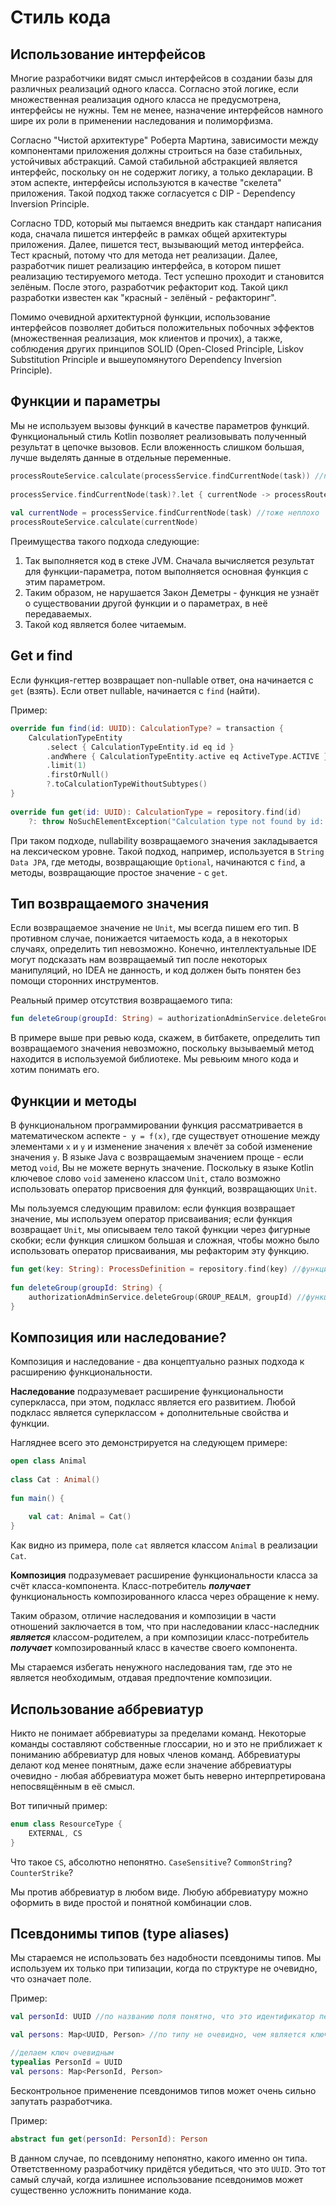 # Стиль кода

## Использование интерфейсов

Многие разработчики видят смысл интерфейсов в создании базы для различных реализаций одного класса. 
Согласно этой логике, если множественная реализация одного класса не предусмотрена, интерфейсы не нужны. 
Тем не менее, назначение интерфейсов намного шире их роли в применении наследования и полиморфизма.

Согласно "Чистой архитектуре" Роберта Мартина, зависимости между компонентами приложения должны строиться на базе стабильных, устойчивых абстракций. 
Самой стабильной абстракцией является интерфейс, поскольку он не содержит логику, а только декларации. 
В этом аспекте, интерфейсы используются в качестве "скелета" приложения. Такой подход также согласуется с DIP - Dependency Inversion Principle.

Согласно TDD, который мы пытаемся внедрить как стандарт написания кода, сначала пишется интерфейс в рамках общей архитектуры приложения. 
Далее, пишется тест, вызывающий метод интерфейса. 
Тест красный, потому что для метода нет реализации. 
Далее, разработчик пишет реализацию интерфейса, в котором пишет реализацию тестируемого метода. 
Тест успешно проходит и становится зелёным. 
После этого, разработчик рефакторит код. 
Такой цикл разработки известен как "красный - зелёный - рефакторинг".

Помимо очевидной архитектурной функции, использование интерфейсов позволяет добиться положительных побочных эффектов (множественная реализация, мок клиентов и прочих), а также, соблюдения других принципов SOLID (Open-Closed Principle, Liskov Substitution Principle и вышеупомянутого Dependency Inversion Principle).

## Функции и параметры

Мы не используем вызовы функций в качестве параметров функций. 
Функциональный стиль Kotlin позволяет реализовывать полученный результат в цепочке вызовов. 
Если вложенность слишком большая, лучше выделять данные в отдельные переменные.

```kotlin
processRouteService.calculate(processService.findCurrentNode(task)) //плохо
 
processService.findCurrentNode(task)?.let { currentNode -> processRouteService.calculate(currentNode) } //хорошо
 
val currentNode = processService.findCurrentNode(task) //тоже неплохо
processRouteService.calculate(currentNode)
```

Преимущества такого подхода следующие:

1. Так выполняется код в стеке JVM. Сначала вычисляется результат для функции-параметра, потом выполняется основная функция с этим параметром.
2. Таким образом, не нарушается Закон Деметры - функция не узнаёт о существовании другой функции и о параметрах, в неё передаваемых.
3. Такой код является более читаемым.

## Get и find

Если функция-геттер возвращает non-nullable ответ, она начинается с `get` (взять). 
Если ответ nullable, начинается с `find` (найти).

Пример:

```kotlin
override fun find(id: UUID): CalculationType? = transaction {
    CalculationTypeEntity
        .select { CalculationTypeEntity.id eq id }
        .andWhere { CalculationTypeEntity.active eq ActiveType.ACTIVE }
        .limit(1)
        .firstOrNull()
        ?.toCalculationTypeWithoutSubtypes()
}
 
override fun get(id: UUID): CalculationType = repository.find(id)
    ?: throw NoSuchElementException("Calculation type not found by id: $id")
```

При таком подходе, nullability возвращаемого значения закладывается на лексическом уровне. 
Такой подход, например, используется в `String Data JPA`, где методы, возвращающие `Optional`, начинаются с `find`, а методы, возвращающие простое значение - с `get`.

## Тип возвращаемого значения

Если возвращаемое значение не `Unit`, мы всегда пишем его тип. 
В противном случае, понижается читаемость кода, а в некоторых случаях, определить тип невозможно. 
Конечно, интеллектуальные IDE могут подсказать нам возвращаемый тип после некоторых манипуляций, но IDEA не данность, и код должен быть понятен без помощи сторонних инструментов.

Реальный пример отсутствия возвращаемого типа:

```kotlin
fun deleteGroup(groupId: String) = authorizationAdminService.deleteGroup(GROUP_REALM, groupId)
```

В примере выше при ревью кода, скажем, в битбакете, определить тип возвращаемого значения невозможно, поскольку вызываемый метод находится в используемой библиотеке. 
Мы ревьюим много кода и хотим понимать его.

## Функции и методы

В функциональном программировании функция рассматривается в математическом аспекте -` y = f(x)`, где существует отношение между элементами `x` и `y` и изменение значения `x` влечёт за собой изменение значения `y`. 
В языке Java с возвращаемым значением проще - если метод `void`, Вы не можете вернуть значение. 
Поскольку в языке Kotlin ключевое слово `void` заменено классом `Unit`, стало возможно использовать оператор присвоения для функций, возвращающих `Unit`.

Мы пользуемся следующим правилом: если функция возвращает значение, мы используем оператор присваивания; если функция возвращает `Unit`, мы описываем тело такой функции через фигурные скобки; если функция слишком большая и сложная, чтобы можно было использовать оператор присваивания, мы рефакторим эту функцию.

```kotlin
fun get(key: String): ProcessDefinition = repository.find(key) //функция с возвращаемым значением
 
fun deleteGroup(groupId: String) {
    authorizationAdminService.deleteGroup(GROUP_REALM, groupId) //функция без возвращаемого значения
}
```

## Композиция или наследование?

Композиция и наследование - два концептуально разных подхода к расширению функциональности.

**Наследование** подразумевает расширение функциональности суперкласса, при этом, подкласс является его развитием. 
Любой подкласс является суперклассом + дополнительные свойства и функции.

Нагляднее всего это демонстрируется на следующем примере:

```kotlin
open class Animal
 
class Cat : Animal()
 
fun main() {
     
    val cat: Animal = Cat()
}
```

Как видно из примера, поле `cat` является классом `Animal` в реализации `Cat`.

**Композиция** подразумевает расширение функциональности класса за счёт класса-компонента. 
Класс-потребитель **_получает_** функциональность композированного класса через обращение к нему.

Таким образом, отличие наследования и композиции в части отношений заключается в том, что при наследовании класс-наследник **_является_** классом-родителем, а при композиции класс-потребитель **_получает_** композированный класс в качестве своего компонента.

Мы стараемся избегать ненужного наследования там, где это не является необходимым, отдавая предпочтение композиции.

## Использование аббревиатур

Никто не понимает аббревиатуры за пределами команд. 
Некоторые команды составляют собственные глоссарии, но и это не приближает к пониманию аббревиатур для новых членов команд. 
Аббревиатуры делают код менее понятным, даже если значение аббревиатуры очевидно - любая аббревиатура может быть неверно интерпретирована непосвящённым в её смысл.

Вот типичный пример:

```kotlin
enum class ResourceType {
    EXTERNAL, CS
}
```

Что такое `CS`, абсолютно непонятно. `CaseSensitive`? `CommonString`? `CounterStrike`?

Мы против аббревиатур в любом виде. 
Любую аббревиатуру можно оформить в виде простой и понятной комбинации слов.

## Псевдонимы типов (type aliases)

Мы стараемся не использовать без надобности псевдонимы типов.
Мы используем их только при типизации, когда по структуре не очевидно, что означает поле.

Пример:

```kotlin
val personId: UUID //по названию поля понятно, что это идентификатор персоны

val persons: Map<UUID, Person> //по типу не очевидно, чем является ключ

//делаем ключ очевидным
typealias PersonId = UUID
val persons: Map<PersonId, Person>
```

Бесконтрольное применение псевдонимов типов может очень сильно запутать разработчика.

Пример:

```kotlin
abstract fun get(personId: PersonId): Person
```

В данном случае, по псевдониму непонятно, какого именно он типа.
Ответственному разработчику придётся убедиться, что это `UUID`.
Это тот самый случай, когда излишнее использование псевдонимов может существенно усложнить понимание кода.